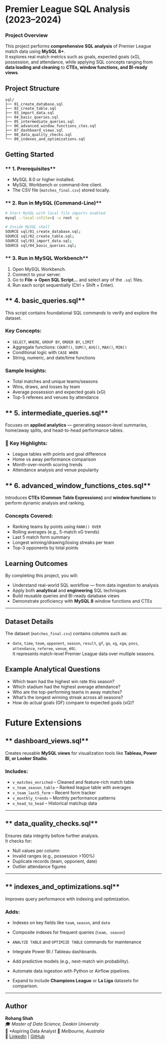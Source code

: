 #  Premier League SQL Analysis (2023–2024)

###  **Project Overview**
This project performs **comprehensive SQL analysis** of Premier League match data using **MySQL 8+**.  
It explores real match metrics such as goals, expected goals (xG), possession, and attendance, while applying SQL concepts ranging from **data loading and cleaning** to **CTEs, window functions, and BI-ready views**.



##  **Project Structure**

```
sql/
├── 01_create_database.sql
├── 02_create_table.sql
├── 03_import_data.sql
├── 04_basic_queries.sql
├── 05_intermediate_queries.sql
├── 06_advanced_window_functions_ctes.sql
├── 07_dashboard_views.sql
├── 08_data_quality_checks.sql
└── 09_indexes_and_optimizations.sql
```



##  **Getting Started**

### ** 1. Prerequisites**
- MySQL 8.0 or higher installed.
- MySQL Workbench or command-line client.
- The CSV file (`matches_final.csv`) stored locally.

### ** 2. Run in MySQL (Command-Line)**

```bash
# Start MySQL with local file imports enabled
mysql --local-infile=1 -u root -p

# Inside MySQL shell
SOURCE sql/01_create_database.sql;
SOURCE sql/02_create_table.sql;
SOURCE sql/03_import_data.sql;
SOURCE sql/04_basic_queries.sql;
```

### ** 3. Run in MySQL Workbench**
1. Open MySQL Workbench.
2. Connect to your server.
3. Go to **File → Open SQL Script...** and select any of the `.sql` files.
4. Run each script sequentially (Ctrl + Shift + Enter).



##  ** 4. basic_queries.sql**
This script contains foundational SQL commands to verify and explore the dataset.

###  Key Concepts:
- `SELECT`, `WHERE`, `GROUP BY`, `ORDER BY`, `LIMIT`
- Aggregate functions: `COUNT()`, `SUM()`, `AVG()`, `MAX()`, `MIN()`
- Conditional logic with `CASE WHEN`
- String, numeric, and date/time functions  

###  Sample Insights:
- Total matches and unique teams/seasons  
- Wins, draws, and losses by team  
- Average possession and expected goals (xG)  
- Top-5 referees and venues by attendance  



##  ** 5. intermediate_queries.sql**
Focuses on **applied analytics** — generating season-level summaries, home/away splits, and head-to-head performance tables.

### 🧩 Key Highlights:
- League tables with points and goal difference  
- Home vs away performance comparison  
- Month-over-month scoring trends  
- Attendance analysis and venue popularity  



##  ** 6. advanced_window_functions_ctes.sql**
Introduces **CTEs (Common Table Expressions)** and **window functions** to perform dynamic analysis and ranking.

###  Concepts Covered:
- Ranking teams by points using `RANK() OVER`  
- Rolling averages (e.g., 5-match xG trends)  
- Last 5 match form summary  
- Longest winning/drawing/losing streaks per team  
- Top-3 opponents by total points  



##  **Learning Outcomes**
By completing this project, you will:
- Understand real-world SQL workflow — from data ingestion to analysis  
- Apply both **analytical** and **engineering** SQL techniques  
- Build reusable queries and BI-ready database views  
- Demonstrate proficiency with **MySQL 8** window functions and CTEs  
---

##  **Dataset Details**
The dataset (`matches_final.csv`) contains columns such as:
- `date`, `time`, `team`, `opponent`, `season`, `result`, `gf`, `ga`, `xg`, `xga`, `poss`, `attendance`, `referee`, `venue`, etc.  
It represents match-level Premier League data over multiple seasons.



##  **Example Analytical Questions**
- Which team had the highest win rate this season?  
- Which stadium had the highest average attendance?  
- Who are the top-performing teams in away matches?  
- What’s the longest winning streak across all seasons?  
- How do actual goals (GF) compare to expected goals (xG)?  



#  **Future Extensions**

##  ** dashboard_views.sql**
Creates reusable **MySQL views** for visualization tools like **Tableau, Power BI, or Looker Studio**.

### Includes:
- `v_matches_enriched` – Cleaned and feature-rich match table  
- `v_team_season_table` – Ranked league table with averages  
- `v_team_last5_form` – Recent form tracker  
- `v_monthly_trends` – Monthly performance patterns  
- `v_head_to_head` – Historical matchup data  

---

##  ** data_quality_checks.sql**
Ensures data integrity before further analysis.  
It checks for:
- Null values per column  
- Invalid ranges (e.g., possession >100%)  
- Duplicate records (team, opponent, date)  
- Outlier attendance figures  

---

##  ** indexes_and_optimizations.sql**
Improves query performance with indexing and optimization.

### Adds:
- Indexes on key fields like `team`, `season`, and `date`  
- Composite indexes for frequent queries (`team, season`)  
- `ANALYZE TABLE` and `OPTIMIZE TABLE` commands for maintenance  

- Integrate Power BI / Tableau dashboards.  
- Add predictive models (e.g., next-match win probability).  
- Automate data ingestion with Python or Airflow pipelines.  
- Expand to include **Champions League** or **La Liga** datasets for comparison.

---

##  **Author**
**Rohang Shah**  
🎓 *Master of Data Science, Deakin University*  
💼 *Aspiring Data Analyst 
📍 *Melbourne, Australia*  
🔗 [LinkedIn](https://www.linkedin.com/in/rohang-shah) | [GitHub](https://github.com/rohang-7)

